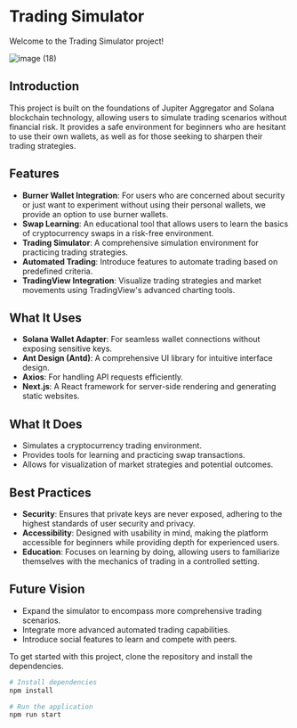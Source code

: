 # Trading Simulator

Welcome to the Trading Simulator project!

![image (18)](https://github.com/lucas-low/edge-full/assets/53358104/7ea93076-199d-4361-855e-d34e57bec29d)

## Introduction

This project is built on the foundations of Jupiter Aggregator and Solana blockchain technology, allowing users to simulate trading scenarios without financial risk. It provides a safe environment for beginners who are hesitant to use their own wallets, as well as for those seeking to sharpen their trading strategies.

## Features

-   **Burner Wallet Integration**: For users who are concerned about security or just want to experiment without using their personal wallets, we provide an option to use burner wallets.
-   **Swap Learning**: An educational tool that allows users to learn the basics of cryptocurrency swaps in a risk-free environment.
-   **Trading Simulator**: A comprehensive simulation environment for practicing trading strategies.
-   **Automated Trading**: Introduce features to automate trading based on predefined criteria.
-   **TradingView Integration**: Visualize trading strategies and market movements using TradingView's advanced charting tools.

## What It Uses

-   **Solana Wallet Adapter**: For seamless wallet connections without exposing sensitive keys.
-   **Ant Design (Antd)**: A comprehensive UI library for intuitive interface design.
-   **Axios**: For handling API requests efficiently.
-   **Next.js**: A React framework for server-side rendering and generating static websites.

## What It Does

-   Simulates a cryptocurrency trading environment.
-   Provides tools for learning and practicing swap transactions.
-   Allows for visualization of market strategies and potential outcomes.

## Best Practices

-   **Security**: Ensures that private keys are never exposed, adhering to the highest standards of user security and privacy.
-   **Accessibility**: Designed with usability in mind, making the platform accessible for beginners while providing depth for experienced users.
-   **Education**: Focuses on learning by doing, allowing users to familiarize themselves with the mechanics of trading in a controlled setting.

## Future Vision

-   Expand the simulator to encompass more comprehensive trading scenarios.
-   Integrate more advanced automated trading capabilities.
-   Introduce social features to learn and compete with peers.

To get started with this project, clone the repository and install the dependencies.

```bash
# Install dependencies
npm install

# Run the application
npm run start
```
